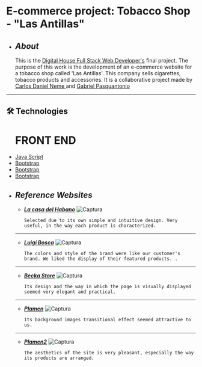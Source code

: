 # E-commerce project: Tobacco Shop - "Las Antillas"
+ ## ___About___

    This is the <a href="https://www.digitalhouse.com/br/curso/desenvolvimento-web-full-stack?gclid=Cj0KCQjwkZiFBhD9ARIsAGxFX8CK3KoZyKCnO3H_8vXK4p6Pcor-hjlhC6hnJmms6LG81hbZ7OfiJi0aApMlEALw_wcB">Digital House  Full Stack Web Developer's</a> final project. The purpose of this work is the development of an e-commerce website for a tobacco shop called 'Las Antillas'. This company sells cigarettes, tobacco products and accessories. It is a collaborative project made by <a href="https://github.com/cneme23">Carlos Daniel Neme </a> and <a href="https://github.com/gabrielpasquantonio">Gabriel Pasquantonio </a>
___


## 🛠️ Technologies

<ul>
    <h1>FRONT END</h1>
  <li><a href="https://www.javascript.com/">Java Script</a></li>
  <li><a href="https://getbootstrap.com/">Bootstrap</a></li>
   <li><a href="https://getbootstrap.com/">Bootstrap</a></li>
   <li><a href="https://getbootstrap.com/">Bootstrap</a></li>
    
</ul>





















+ ## ___Reference Websites___
    - [___La casa del Habano___](http://lacasadelhabano.com.ar/)
        ![Captura](/README/foto1.png)
        ```
        Selected due to its own simple and intuitive design. Very useful, in the way each product is characterized.
    ___

    - [___Luigi Bosca___](https://shop.luigibosca.com/?ref=tiendanube.com)
        ![Captura](/README/foto2.png)
        ```
        The colors and style of the brand were like our customer's brand. We liked the display of their featured products. .
    ___  

    - [___Becka Store___](https://becka-store-demo.myshopify.com/#header-topbar)
        ![Captura](/README/foto3.jpg)
        ```
        Its design and the way in which the page is visually displayed seemed very elegant and practical.
    ___

    - [___Plamen___](https://plamen.qodeinteractive.com/wide-home/)
        ![Captura](/README/foto4.png)
        ```
        Its background images transitional effect seemed attractive to us.
    ___

    - [___Plamen2___](https://plamen.qodeinteractive.com/four-columns/)
        ![Captura](/README/foto5.png)
        ```
        The aesthetics of the site is very pleasant, especially the way its products are arranged.  






